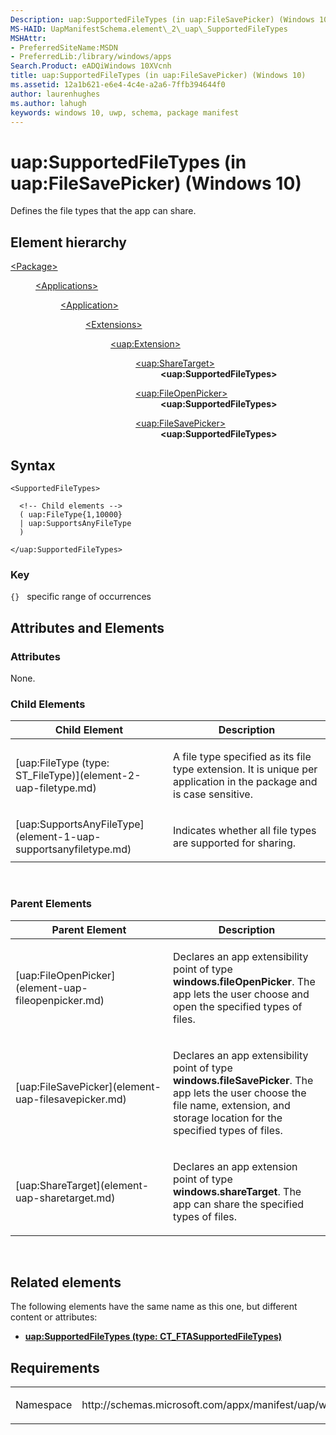 ```yaml
---
Description: uap:SupportedFileTypes (in uap:FileSavePicker) (Windows 10)
MS-HAID: UapManifestSchema.element\_2\_uap\_SupportedFileTypes
MSHAttr:
- PreferredSiteName:MSDN
- PreferredLib:/library/windows/apps
Search.Product: eADQiWindows 10XVcnh
title: uap:SupportedFileTypes (in uap:FileSavePicker) (Windows 10)
ms.assetid: 12a1b621-e6e4-4c4e-a2a6-7ffb394644f0
author: laurenhughes
ms.author: lahugh
keywords: windows 10, uwp, schema, package manifest
---
```


# uap:SupportedFileTypes (in uap:FileSavePicker) (Windows 10)


Defines the file types that the app can share.

## Element hierarchy

<dl>
<dt><a href="element-package.md">&lt;Package&gt;</a></dt>
<dd>
<dl>
<dt><a href="element-applications.md">&lt;Applications&gt;</a></dt>
<dd>
<dl>
<dt><a href="element-application.md">&lt;Application&gt;</a></dt>
<dd>
<dl>
<dt><a href="element-1-extensions.md">&lt;Extensions&gt;</a></dt>
<dd>
<dl>
<dt><a href="element-uap-extension.md">&lt;uap:Extension&gt;</a></dt>
<dd>
<dl>
<dt><a href="element-uap-sharetarget.md">&lt;uap:ShareTarget&gt;</a></dt>
<dd><b>&lt;uap:SupportedFileTypes&gt;</b></dd>
</dl>
<dl>
<dt><a href="element-uap-fileopenpicker.md">&lt;uap:FileOpenPicker&gt;</a></dt>
<dd><b>&lt;uap:SupportedFileTypes&gt;</b></dd>
</dl>
<dl>
<dt><a href="element-uap-filesavepicker.md">&lt;uap:FileSavePicker&gt;</a></dt>
<dd><b>&lt;uap:SupportedFileTypes&gt;</b></dd>
</dl>
</dd>
</dl>
</dd>
</dl>
</dd>
</dl>
</dd>
</dl>
</dd>
</dl>

## Syntax

``` syntax
<SupportedFileTypes>

  <!-- Child elements -->
  ( uap:FileType{1,10000}
  | uap:SupportsAnyFileType
  )

</uap:SupportedFileTypes>
```

### Key

`{}`   specific range of occurrences
## Attributes and Elements


### Attributes

None.

### Child Elements

<table>
<colgroup>
<col width="50%" />
<col width="50%" />
</colgroup>
<thead>
<tr class="header">
<th>Child Element</th>
<th>Description</th>
</tr>
</thead>
<tbody>
<tr class="odd">
<td>[uap:FileType (type: ST_FileType)](element-2-uap-filetype.md)</td>
<td><p>A file type specified as its file type extension. It is unique per application in the package and is case sensitive.</p></td>
</tr>
<tr class="even">
<td>[uap:SupportsAnyFileType](element-1-uap-supportsanyfiletype.md)</td>
<td><p>Indicates whether all file types are supported for sharing.</p></td>
</tr>
</tbody>
</table>

 

### Parent Elements

<table>
<colgroup>
<col width="50%" />
<col width="50%" />
</colgroup>
<thead>
<tr class="header">
<th>Parent Element</th>
<th>Description</th>
</tr>
</thead>
<tbody>
<tr class="odd">
<td>[uap:FileOpenPicker](element-uap-fileopenpicker.md)</td>
<td><p>Declares an app extensibility point of type <strong>windows.fileOpenPicker</strong>. The app lets the user choose and open the specified types of files.</p></td>
</tr>
<tr class="even">
<td>[uap:FileSavePicker](element-uap-filesavepicker.md)</td>
<td><p>Declares an app extensibility point of type <strong>windows.fileSavePicker</strong>. The app lets the user choose the file name, extension, and storage location for the specified types of files.</p></td>
</tr>
<tr class="odd">
<td>[uap:ShareTarget](element-uap-sharetarget.md)</td>
<td><p>Declares an app extension point of type <strong>windows.shareTarget</strong>. The app can share the specified types of files.</p></td>
</tr>
</tbody>
</table>

 

## Related elements


The following elements have the same name as this one, but different content or attributes:

-   **[uap:SupportedFileTypes (type: CT\_FTASupportedFileTypes)](element-uap-supportedfiletypes.md)**

## Requirements

<table>
<colgroup>
<col width="50%" />
<col width="50%" />
</colgroup>
<tbody>
<tr class="odd">
<td><p>Namespace</p></td>
<td><p>http://schemas.microsoft.com/appx/manifest/uap/windows10</p></td>
</tr>
</tbody>
</table>

 

 



